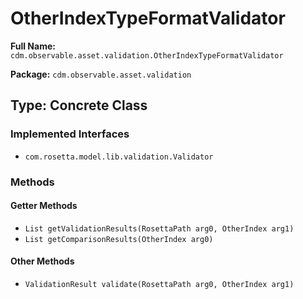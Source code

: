 # OtherIndexTypeFormatValidator

**Full Name:** `cdm.observable.asset.validation.OtherIndexTypeFormatValidator`

**Package:** `cdm.observable.asset.validation`

## Type: Concrete Class

### Implemented Interfaces

- `com.rosetta.model.lib.validation.Validator`

### Methods

#### Getter Methods

- `List getValidationResults(RosettaPath arg0, OtherIndex arg1)`
- `List getComparisonResults(OtherIndex arg0)`

#### Other Methods

- `ValidationResult validate(RosettaPath arg0, OtherIndex arg1)`


